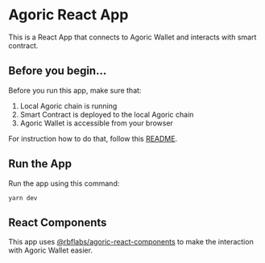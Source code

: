  # Agoric React App

This is a React App that connects to Agoric Wallet and interacts with smart contract. 

## Before you begin...
Before you run this app, make sure that: 
1. Local Agoric chain is running
2. Smart Contract is deployed to the local Agoric chain
3. Agoric Wallet is accessible from your browser 

For instruction how to do that, follow this [README](https://github.com/RBFLabs/agoric-react-app-starter/blob/main/README.md).

## Run the App
Run the app using this command:

 ```
 yarn dev
 ```

## React Components
This app uses [@rbflabs/agoric-react-components](https://www.npmjs.com/package/@rbflabs/agoric-react-components) to make the interaction with Agoric Wallet easier.